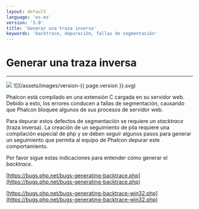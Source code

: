 ```yaml
---
layout: default
language: 'es-es'
version: '5.0'
title: 'Generar una traza inversa'
keywords: 'backtrace, depuración, fallas de segmentación'
---
```


# Generar una traza inversa
- - -
![](/assets/images/document-status-stable-success.svg) ![](/assets/images/version-{{ page.version }}.svg)

Phalcon está compilado en una extensión C cargada en su servidor web. Debido a esto, los errores conducen a fallas de segmentación, causando que Phalcon bloquee algunos de sus procesos de servidor web.

Para depurar estos defectos de segmentación se requiere un *stacktrace* (traza inversa). La creación de un seguimiento de pila requiere una compilación especial de php y se deben seguir algunos pasos para generar un seguimiento que permita al equipo de Phalcon depurar este comportamiento.

Por favor sigue estas indicaciones para entender cómo generar el *backtrace*.

[https://bugs.php.net/bugs-generating-backtrace.php](https://bugs.php.net/bugs-generating-backtrace.php)

[https://bugs.php.net/bugs-generating-backtrace-win32.php](https://bugs.php.net/bugs-generating-backtrace-win32.php)

